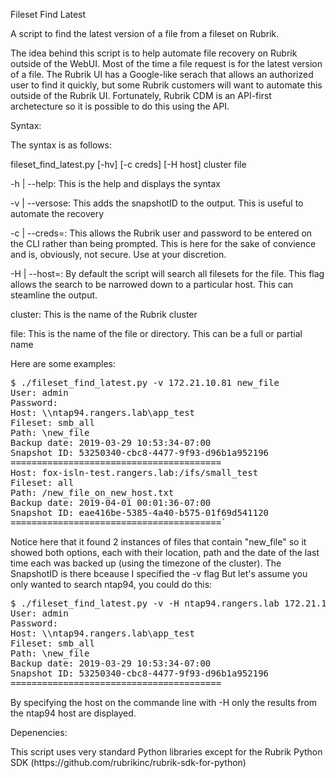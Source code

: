 Fileset Find Latest
<p>
A script to find the latest version of a file from a fileset on Rubrik.
<p>
The idea behind this script is to help automate file recovery on Rubrik outside of the WebUI.  Most of the time a file
request is for the latest version of a file.  The Rubrik UI has a Google-like serach that allows an authorized user to 
find it quickly, but some Rubrik customers will want to automate this outside of the Rubrik UI.  Fortunately, Rubrik CDM
is an API-first archetecture so it is possible to do this using the API.
<p>
Syntax:
<p>
The syntax is as follows:
<p>
fileset_find_latest.py [-hv] [-c creds] [-H host] cluster file
<p>
-h | --help: This is the help and displays the syntax<p>
-v | --versose: This adds the snapshotID to the output.  This is useful to automate the recovery<p>
-c | --creds=<user:password>: This allows the Rubrik user and password to be entered on the CLI rather than being
prompted.  This is here for the sake of convience and is, obviously, not secure.  Use at your discretion. <p>
-H | --host=<hostname>: By default the script will search all filesets for the file.  This flag allows the search to be 
narrowed down to a particular host.  This can steamline the output.<p>
cluster:  This is the name of the Rubrik cluster<p>
file:  This is the name of the file or directory.  This can be a full or partial name
<p>
Here are some examples:<p>
<pre>$ ./fileset_find_latest.py -v 172.21.10.81 new_file
User: admin
Password: 
Host: \\ntap94.rangers.lab\app_test
Fileset: smb_all
Path: \new_file
Backup date: 2019-03-29 10:53:34-07:00
Snapshot ID: 53250340-cbc8-4477-9f93-d96b1a952196
========================================
Host: fox-isln-test.rangers.lab:/ifs/small_test
Fileset: all
Path: /new_file_on_new_host.txt
Backup date: 2019-04-01 00:01:36-07:00
Snapshot ID: eae416be-5385-4a40-b575-01f69d541120
========================================`</pre>
Notice here that it found 2 instances of files that contain "new_file" so it showed both options, each with their
location, path and the date of the last time each was backed up (using the timezone of the cluster).  The SnapshotID is 
there bceause I specified the -v flag But let's assume 
you only wanted to search ntap94, you could do this:
<p>
<pre>$ ./fileset_find_latest.py -v -H ntap94.rangers.lab 172.21.10.81 new_file
User: admin
Password: 
Host: \\ntap94.rangers.lab\app_test
Fileset: smb_all
Path: \new_file
Backup date: 2019-03-29 10:53:34-07:00
Snapshot ID: 53250340-cbc8-4477-9f93-d96b1a952196
========================================</pre>
By specifying the host on the commande line with -H only the results from the ntap94 host are displayed.
<p>
Depenencies:<p>
This script uses very standard Python libraries except for the Rubrik Python SDK (https://github.com/rubrikinc/rubrik-sdk-for-python)
